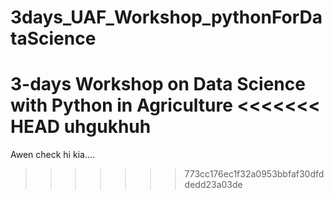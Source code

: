 # 3days_UAF_Workshop_pythonForDataScience

3-days Workshop on Data Science with Python in Agriculture
<<<<<<< HEAD
uhgukhuh
=======


Awen check hi kia....
>>>>>>> 773cc176ec1f32a0953bbfaf30dfddedd23a03de
